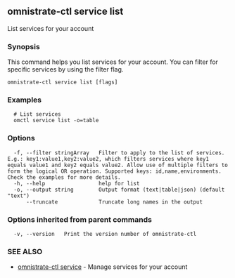 ## omnistrate-ctl service list

List services for your account

### Synopsis

This command helps you list services for your account.
You can filter for specific services by using the filter flag.

```
omnistrate-ctl service list [flags]
```

### Examples

```
  # List services
  omctl service list -o=table
```

### Options

```
  -f, --filter stringArray   Filter to apply to the list of services. E.g.: key1:value1,key2:value2, which filters services where key1 equals value1 and key2 equals value2. Allow use of multiple filters to form the logical OR operation. Supported keys: id,name,environments. Check the examples for more details.
  -h, --help                 help for list
  -o, --output string        Output format (text|table|json) (default "text")
      --truncate             Truncate long names in the output
```

### Options inherited from parent commands

```
  -v, --version   Print the version number of omnistrate-ctl
```

### SEE ALSO

* [omnistrate-ctl service](omnistrate-ctl_service.md)	 - Manage services for your account

